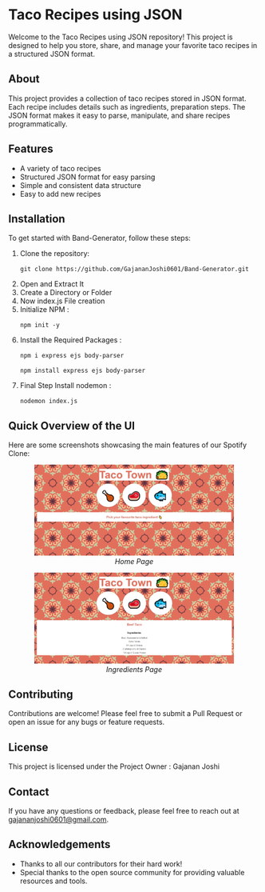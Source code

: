 <h1>Taco Recipes using JSON</h1>

<p>Welcome to the Taco Recipes using JSON repository! This project is designed to help you store, share, and manage your favorite taco recipes in a structured JSON format.</p>

<h2 id="about">About</h2>
<p>This project provides a collection of taco recipes stored in JSON format. Each recipe includes details such as ingredients, preparation steps. The JSON format makes it easy to parse, manipulate, and share recipes programmatically.</p>

<h2 id="features">Features</h2>
<ul>
    <li>A variety of taco recipes</li>
    <li>Structured JSON format for easy parsing</li>
    <li>Simple and consistent data structure</li>
    <li>Easy to add new recipes</li>
</ul>

<h2 id="installation">Installation</h2>
<p>To get started with Band-Generator, follow these steps:</p>
<ol>
    <li>Clone the repository:</li> 
    <pre><code>git clone https://github.com/GajananJoshi0601/Band-Generator.git</code></pre>
    <li>Open and Extract It</li>
    <li>Create a Directory or Folder</li>
    <li>Now index.js File creation</li>
    <li>Initialize NPM : </li>
    <pre><code>npm init -y</code></pre>
    <li>Install the Required Packages : </li>
    <pre><code>npm i express ejs body-parser</code></pre>
    <pre><code>npm install express ejs body-parser</code></pre>
    <li>Final Step Install nodemon : </li>
    <pre><code>nodemon index.js</code></pre>
    
</ol>
<h2 id="overview">Quick Overview of the UI</h2>
<p>Here are some screenshots showcasing the main features of our Spotify Clone:</p>

<p align="center">
    <img src="./SS/ss-1.jpg" alt="Home Page" width="400">
    <br>
    <em>Home Page</em>
</p>

<p align="center">
    <img src="./SS/ss-2.jpg" alt="Playlist Page" width="400">
    <br>
    <em>Ingredients Page</em>
</p>

<h2>Contributing</h2>
<p>Contributions are welcome! Please feel free to submit a Pull Request or open an issue for any bugs or feature requests.</p>

<h2>License</h2>
<p>This project is licensed under the Project Owner : Gajanan Joshi</p>

<h2>Contact</h2>
<p>If you have any questions or feedback, please feel free to reach out at <a href="mailto:gajananjoshi0601@gmail.com">gajananjoshi0601@gmail.com</a>.</p>

<h2>Acknowledgements</h2>
<ul>
    <li>Thanks to all our contributors for their hard work!</li>
    <li>Special thanks to the open source community for providing valuable resources and tools.</li>
</ul>
